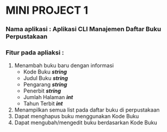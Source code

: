 # MINI PROJECT 1

### Nama aplikasi         : Aplikasi CLI Manajemen Daftar Buku Perpustakaan
### Fitur pada apliaksi	  :

1. Menambah buku baru dengan informasi
    - Kode Buku ***string***
    - Judul Buku ***string***
    - Pengarang ***string***
    - Penerbit ***string***
    - Jumlah Halaman ***int***
    - Tahun Terbit ***int***	
2. Menampilkan semua list pada daftar buku di perpustakaan
3. Dapat menghapus buku menggunakan Kode Buku
4. Dapat mengubah/mengedit buku berdasarkan Kode Buku

###